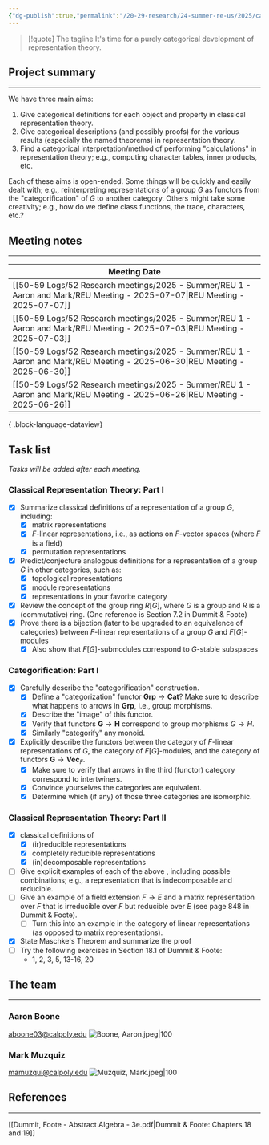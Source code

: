 ```yaml
---
{"dg-publish":true,"permalink":"/20-29-research/24-summer-re-us/2025/categorical-representation-theory/summer-reu-2025-categorical-representation-theory/","updated":"2025-07-07T10:05:32-07:00"}
---
```


> [!quote] The tagline
> It's time for a purely categorical development of representation theory.

## Project summary
---

We have three main aims:
1. Give categorical definitions for each object and property in classical representation theory.
2. Give categorical descriptions (and possibly proofs) for the various results (especially the named theorems) in representation theory.
3. Find a categorical interpretation/method of performing "calculations" in representation theory; e.g., computing character tables, inner products, etc.

Each of these aims is open-ended. Some things will be quickly and easily dealt with; e.g., reinterpreting representations of a group $G$ as functors from the "categorification" of $G$ to another category. Others might take some creativity; e.g., how do we define class functions, the trace, characters, etc.?

## Meeting notes
---

| Meeting Date                                                                                                                   |
| ------------------------------------------------------------------------------------------------------------------------------ |
| [[50-59 Logs/52 Research meetings/2025 - Summer/REU 1 - Aaron and Mark/REU Meeting - 2025-07-07\|REU Meeting - 2025-07-07]] |
| [[50-59 Logs/52 Research meetings/2025 - Summer/REU 1 - Aaron and Mark/REU Meeting - 2025-07-03\|REU Meeting - 2025-07-03]] |
| [[50-59 Logs/52 Research meetings/2025 - Summer/REU 1 - Aaron and Mark/REU Meeting - 2025-06-30\|REU Meeting - 2025-06-30]] |
| [[50-59 Logs/52 Research meetings/2025 - Summer/REU 1 - Aaron and Mark/REU Meeting - 2025-06-26\|REU Meeting - 2025-06-26]] |

{ .block-language-dataview}

## Task list

*Tasks will be added after each meeting.*
### Classical Representation Theory: Part I

- [x] Summarize classical definitions of a representation of a group $G$, including:
	- [x] matrix representations
	- [x] $F$-linear representations, i.e., as actions on $F$-vector spaces (where $F$ is a field)
	- [x] permutation representations
- [x] Predict/conjecture analogous definitions for a representation of a group $G$ in other categories, such as:
	- [x] topological representations
	- [x] module representations
	- [x] representations in your favorite category
- [x] Review the concept of the group ring $R[G]$, where $G$ is a group and $R$ is a (commutative) ring. (One reference is Section 7.2 in Dummit & Foote)
- [x] Prove there is a bijection (later to be upgraded to an equivalence of categories) between  $F$-linear representations of a group $G$ and $F[G]$-modules
	- [x] Also show that $F[G]$-submodules correspond to $G$-stable subspaces

### Categorification: Part I

 - [x] Carefully describe the "categorification" construction.
	 - [x] Define a "categorization" functor $\textbf{Grp}\to \textbf{Cat}$? Make sure to describe what happens to arrows in $\textbf{Grp}$, i.e., group morphisms.
	- [x] Describe the "image" of this functor.
	- [x] Verify that functors $\textbf{G}\to \textbf{H}$ correspond to group morphisms $G\to H$.
	- [x] Similarly "categorify" any monoid.
- [x] Explicitly describe the functors between the category of $F$-linear representations of $G$, the category of $F[G]$-modules, and the category of functors $\textbf{G} \to \textbf{Vec}_F$.
	- [x] Make sure to verify that arrows in the third (functor) category correspond to intertwiners.
	- [x] Convince yourselves the categories are equivalent.
	- [x] Determine which (if any) of those three categories are isomorphic.

### Classical Representation Theory: Part II

- [x]  classical definitions of
	- [x] (ir)reducible representations
	- [x] completely reducible representations
	- [x] (in)decomposable representations
- [ ] Give explicit examples of each of the above , including possible combinations; e.g., a representation that is indecomposable and reducible.
- [ ] Give an example of a field extension $F\to E$ and a matrix representation over $F$ that is irreducible over $F$ but reducible over $E$ (see page 848 in Dummit & Foote).
	- [ ] Turn this into an example in the category of linear representations (as opposed to matrix representations).
- [x] State Maschke's Theorem and summarize the proof
- [ ] Try the following exercises in Section 18.1 of Dummit & Foote:
	- 1, 2, 3, 5, 13-16, 20

## The team
---
### Aaron Boone
aboone03@calpoly.edu
![Boone, Aaron.jpeg|100](/img/user/90-99%20Meta/91%20Images/Headshots/Boone,%20Aaron.jpeg)

### Mark Muzquiz
mamuzqui@calpoly.edu
![Muzquiz, Mark.jpeg|100](/img/user/90-99%20Meta/91%20Images/Headshots/Muzquiz,%20Mark.jpeg)


## References
---

[[Dummit, Foote - Abstract Algebra - 3e.pdf|Dummit & Foote: Chapters 18 and 19]]